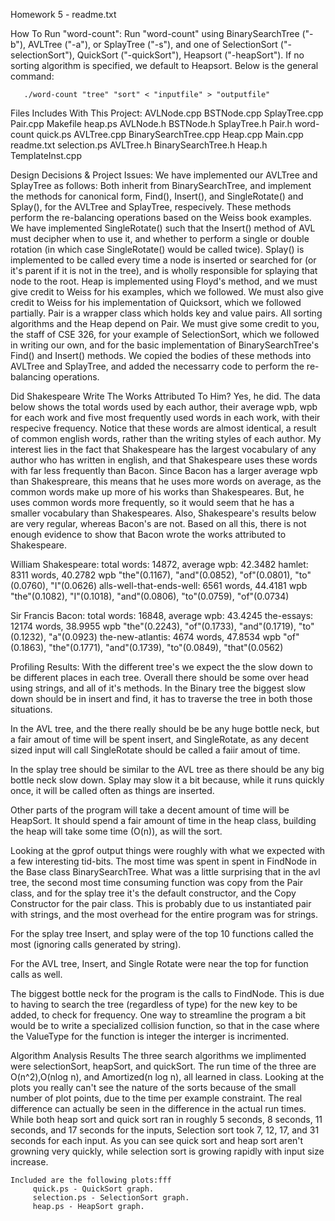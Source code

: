 Homework 5 - readme.txt



How To Run "word-count":
     Run "word-count" using BinarySearchTree ("-b"), AVLTree ("-a"), or SplayTree ("-s"), and one
of SelectionSort ("-selectionSort"), QuickSort ("-quickSort"), Heapsort ("-heapSort").  If
no sorting algorithm is specified, we default to Heapsort.  Below is the general command:

	   ./word-count "tree" "sort" < "inputfile" > "outputfile"



Files Includes With This Project:
      AVLNode.cpp     BSTNode.cpp	       SplayTree.cpp     Pair.cpp	      Makefile       heap.ps
      AVLNode.h	      BSTNode.h		       SplayTree.h	 Pair.h		      word-count     quick.ps
      AVLTree.cpp     BinarySearchTree.cpp     Heap.cpp		 Main.cpp	      readme.txt     selection.ps
      AVLTree.h	      BinarySearchTree.h       Heap.h		 TemplateInst.cpp     



Design Decisions & Project Issues:
     We have implemented our AVLTree and SplayTree as follows: Both inherit from BinarySearchTree,
and implement the methods for canonical form, Find(), Insert(), and SingleRotate() and Splay(), for
the AVLTree and SplayTree, respecively.  These methods perform the re-balancing operations based on
the Weiss book examples.  We have implemented SingleRotate() such that the Insert() method of AVL
must decipher when to use it, and whether to perform a single or double rotation (in which case
SingleRotate() would be called twice).  Splay() is implemented to be called every time a node is
inserted or searched for (or it's parent if it is not in the tree), and is wholly responsible for
splaying that node to the root.
     Heap is implemented using Floyd's method, and we must give credit to Weiss for his examples,
which we followed.  We must also give credit to Weiss for his implementation of Quicksort, which we
followed partially.  Pair is a wrapper class which holds key and value pairs.  All sorting algorithms
and the Heap depend on Pair. 
     We must give some credit to you, the staff of CSE 326, for your example of SelectionSort, which
we followed in writing our own, and for the basic implementation of BinarySearchTree's Find() and
Insert() methods.  We copied the bodies of these methods into AVLTree and SplayTree, and added the
necessarry code to perform the re-balancing operations.



Did Shakespeare Write The Works Attributed To Him?
     Yes, he did.  The data below shows the total words used by each author, their average wpb, wpb
for each work and five most frequently used words in each work, with their respecive frequency.
Notice that these words are almost identical, a result of common english words, rather than the
writing styles of each author. My interest lies in the fact that Shakespeare has the largest
vocabulary of any author who has written in english, and that Shakespeare uses these words with far
less frequently than Bacon.  Since Bacon has a larger average wpb than Shakespreare, this means that
he uses more words on average, as the common words make up more of his works than Shakespeares.
But, he uses common words more frequently, so it would seem that he has a smaller vocabulary than
Shakespeares.
     Also, Shakespeare's results below are very regular, whereas Bacon's are not.  Based on all this,
there is not enough evidence to show that Bacon wrote the works attributed to Shakespeare.

William Shakespeare:
     total words: 14872, average wpb: 42.3482
     hamlet: 8311 words, 40.2782 wpb
	  "the"(0.1167), "and"(0.0852), "of"(0.0801), "to"(0.0760), "I"(0.0626)
     alls-well-that-ends-well: 6561 words, 44.4181 wpb
          "the"(0.1082), "I"(0.1018), "and"(0.0806), "to"(0.0759), "of"(0.0734)

Sir Francis Bacon:
    total words: 16848, average wpb: 43.4245
    the-essays: 12174 words, 38.9955 wpb
         "the"(0.2243), "of"(0.1733), "and"(0.1719), "to"(0.1232), "a"(0.0923)
    the-new-atlantis: 4674 words, 47.8534 wpb
         "of"(0.1863), "the"(0.1771), "and"(0.1739), "to"(0.0849), "that"(0.0562)	



Profiling Results:
With the different tree's we expect the the slow down to be different places in each tree.
Overall there should be some over head using strings, and all of it's methods. In the Binary
tree the biggest slow down should be in insert and find, it has to traverse
the tree in both those situations.

In the AVL tree, and the there really should be be any huge bottle neck, but a fair amout
of time will be spent insert, and SingleRotate, as any decent sized input will call
SingleRotate should be called a faiir amout of time.

In the splay tree should be similar to the AVL tree as there should be any big bottle neck
slow down. Splay may slow it a bit because, while it runs quickly once, it will be called
often as things are inserted.

Other parts of the program will take a decent amount of time will be HeapSort. It should
spend a fair amount of time in the heap class, building the heap will take some time (O(n)),
as will the sort.

Looking at the gprof output things were roughly with what we expected with a few interesting
tid-bits. The most time was spent in spent in FindNode in the Base class BinarySearchTree.
What was a little surprising that in the avl tree, the second most time consuming function was
copy from the Pair class, and for the splay tree it's the default constructor, and the Copy
Constructor for the pair class. This is probably due to us instantiated pair with strings,
and the most overhead for the entire program was for strings.

For the splay tree Insert, and splay were of the top 10 functions called the most (ignoring
calls generated by string).

For the AVL tree, Insert, and Single Rotate were near the top for function calls as well.

The biggest bottle neck for the program is the calls to FindNode. This is due to having to
search the tree (regardless of type) for the new key to be added, to check for frequency.
One way to streamline the program a bit would be to write a specialized collision function,
so that in the case where the ValueType for the function is integer the interger is
incrimented.



Algorithm Analysis Results
     The three search algorithms we implimented were selectionSort, heapSort, and quickSort.
The run time of the three are O(n^2),O(nlog n), and Amortized(n log n), all learned in class.
Looking at the plots you really can't see the nature of the sorts because of the small number
of plot points, due to the time per example constraint. The real difference can actually be
seen in the difference in the actual run times.
     While both heap sort and quick sort ran in roughly 5 seconds, 8 seconds, 11 seconds, and 17
seconds for the inputs, Selection sort took 7, 12, 17, and 31 seconds for each input. As you
can see quick sort and heap sort aren't growning very quickly, while selection sort is growing
rapidly with input size increase.

	Included are the following plots:fff
	     quick.ps - QuickSort graph.
	     selection.ps - SelectionSort graph.
	     heap.ps - HeapSort graph.
